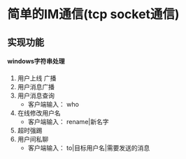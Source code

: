 # 简单的IM通信(tcp socket通信)

## 实现功能
#### windows字符串处理
1. 用户上线 广播
2. 用户消息广播
3. 用户消息查询
   - 客户端输入： who
4. 在线修改用户名
   - 客户端输入： rename|新名字
5. 超时强踢
6. 用户间私聊
   - 客户端输入： to|目标用户名|需要发送的消息

